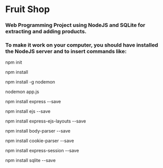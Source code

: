 # Fruit Shop
### Web Programming Project using NodeJS and SQLite for extracting and adding products.
### To make it work on your computer, you should have installed the NodeJS server and to insert commands like:
npm init

npm install

npm install -g nodemon

nodemon app.js

npm install express --save

npm install ejs --save

npm install express-ejs-layouts --save

npm install body-parser --save

npm install cookie-parser --save

npm install express-session --save

npm install sqlite --save
